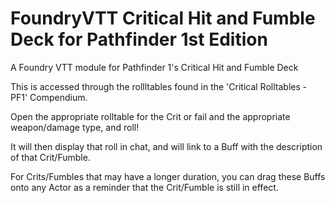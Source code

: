 # FoundryVTT Critical Hit and Fumble Deck for Pathfinder 1st Edition
A Foundry VTT module for Pathfinder 1's Critical Hit and Fumble Deck

This is accessed through the rollltables found in the 'Critical Rolltables - PF1' Compendium.

Open the appropriate rolltable for the Crit or fail and the appropriate weapon/damage type, and roll!

It will then display that roll in chat, and will link to a Buff with the description of that Crit/Fumble.


For Crits/Fumbles that may have a longer duration, you can drag these Buffs onto any Actor as a reminder that the Crit/Fumble is still in effect.

